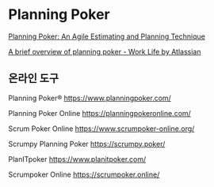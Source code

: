 # Planning Poker

[Planning Poker: An Agile Estimating and Planning Technique](https://www.mountaingoatsoftware.com/agile/planning-poker)

[A brief overview of planning poker - Work Life by Atlassian](https://www.atlassian.com/blog/platform/a-brief-overview-of-planning-poker)

## 온라인 도구

Planning Poker®
<https://www.planningpoker.com/>

Planning Poker Online
<https://planningpokeronline.com/>

Scrum Poker Online
<https://www.scrumpoker-online.org/>

Scrumpy Planning Poker
<https://scrumpy.poker/>

PlanITpoker
<https://www.planitpoker.com/>

Scrumpoker Online
<https://scrumpoker.online/>
